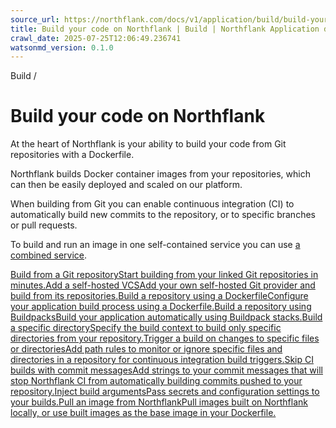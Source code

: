 ```yaml
---
source_url: https://northflank.com/docs/v1/application/build/build-your-code-on-northflank
title: Build your code on Northflank | Build | Northflank Application docs
crawl_date: 2025-07-25T12:06:49.236741
watsonmd_version: 0.1.0
---
```


Build / 

# Build your code on Northflank

At the heart of Northflank is your ability to build your code from Git repositories with a Dockerfile.

Northflank builds Docker container images from your repositories, which can then be easily deployed and scaled on our platform.

When building from Git you can enable continuous integration (CI) to automatically build new commits to the repository, or to specific branches or pull requests.

To build and run an image in one self-contained service you can use [a combined service](../run/run-an-image-continuously#build-and-run-an-image-in-one-service).

[Build from a Git repositoryStart building from your linked Git repositories in minutes.](/docs/v1/application/build/build-code-from-a-git-repository)[Add a self-hosted VCSAdd your own self-hosted Git provider and build from its repositories.](/docs/v1/application/collaborate/manage-git-integrations#add-a-self-hosted-vcs)[Build a repository using a DockerfileConfigure your application build process using a Dockerfile.](/docs/v1/application/build/build-with-a-dockerfile)[Build a repository using BuildpacksBuild your application automatically using Buildpack stacks.](/docs/v1/application/build/build-with-buildpacks)[Build a specific directorySpecify the build context to build only specific directories from your repository.](/docs/v1/application/build/build-code-from-a-git-repository#build-a-specific-repository-directory)[Trigger a build on changes to specific files or directoriesAdd path rules to monitor or ignore specific files and directories in a repository for continuous integration build triggers.](/docs/v1/application/build/build-code-from-a-git-repository#trigger-a-build-on-changes-to-specific-files-or-directories)[Skip CI builds with commit messagesAdd strings to your commit messages that will stop Northflank CI from automatically building commits pushed to your repository.](/docs/v1/application/build/build-code-from-a-git-repository#skip-ci-with-commit-messages)[Inject build argumentsPass secrets and configuration settings to your builds.](/docs/v1/application/build/inject-build-arguments)[Pull an image from NorthflankPull images built on Northflank locally, or use built images as the base image in your Dockerfile.](/docs/v1/application/build/pull-images-from-Northflank)